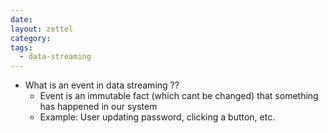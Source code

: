 ```yaml
---
date: 
layout: zettel
category: 
tags:
  - data-streaming
---
```

- What is an event in data streaming ??
	- Event is an immutable fact (which cant be changed) that something has happened in our system
	- Example: User updating password, clicking a button, etc.
